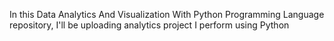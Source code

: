 In this Data Analytics And Visualization With Python Programming Language repository, I'll be uploading analytics project I perform using Python
